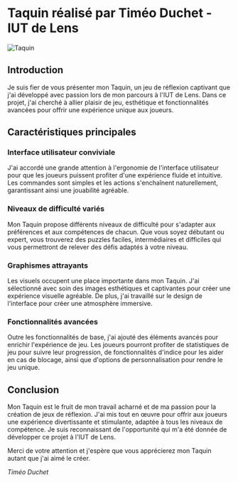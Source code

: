 # Taquin réalisé par Timéo Duchet - IUT de Lens

![Taquin](image.jpg)

## Introduction

Je suis fier de vous présenter mon Taquin, un jeu de réflexion captivant que j'ai développé avec passion lors de mon parcours à l'IUT de Lens. Dans ce projet, j'ai cherché à allier plaisir de jeu, esthétique et fonctionnalités avancées pour offrir une expérience unique aux joueurs.

## Caractéristiques principales

### Interface utilisateur conviviale

J'ai accordé une grande attention à l'ergonomie de l'interface utilisateur pour que les joueurs puissent profiter d'une expérience fluide et intuitive. Les commandes sont simples et les actions s'enchaînent naturellement, garantissant ainsi une jouabilité agréable.

### Niveaux de difficulté variés

Mon Taquin propose différents niveaux de difficulté pour s'adapter aux préférences et aux compétences de chacun. Que vous soyez débutant ou expert, vous trouverez des puzzles faciles, intermédiaires et difficiles qui vous permettront de relever des défis adaptés à votre niveau.

### Graphismes attrayants

Les visuels occupent une place importante dans mon Taquin. J'ai sélectionné avec soin des images esthétiques et captivantes pour créer une expérience visuelle agréable. De plus, j'ai travaillé sur le design de l'interface pour créer une atmosphère immersive.

### Fonctionnalités avancées

Outre les fonctionnalités de base, j'ai ajouté des éléments avancés pour enrichir l'expérience de jeu. Les joueurs pourront profiter de statistiques de jeu pour suivre leur progression, de fonctionnalités d'indice pour les aider en cas de blocage, ainsi que d'options de personnalisation pour rendre le jeu unique.

## Conclusion

Mon Taquin est le fruit de mon travail acharné et de ma passion pour la création de jeux de réflexion. J'ai mis tout en œuvre pour offrir aux joueurs une expérience divertissante et stimulante, adaptée à tous les niveaux de compétence. Je suis reconnaissant de l'opportunité qui m'a été donnée de développer ce projet à l'IUT de Lens.

Merci de votre attention et j'espère que vous apprécierez mon Taquin autant que j'ai aimé le créer.

*Timéo Duchet*


